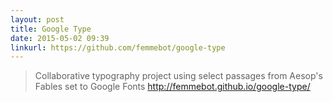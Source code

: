 ```yaml
---
layout: post
title: Google Type
date: 2015-05-02 09:39
linkurl: https://github.com/femmebot/google-type
---
```


> Collaborative typography project using select passages from Aesop's Fables set to Google Fonts
> http://femmebot.github.io/google-type/

